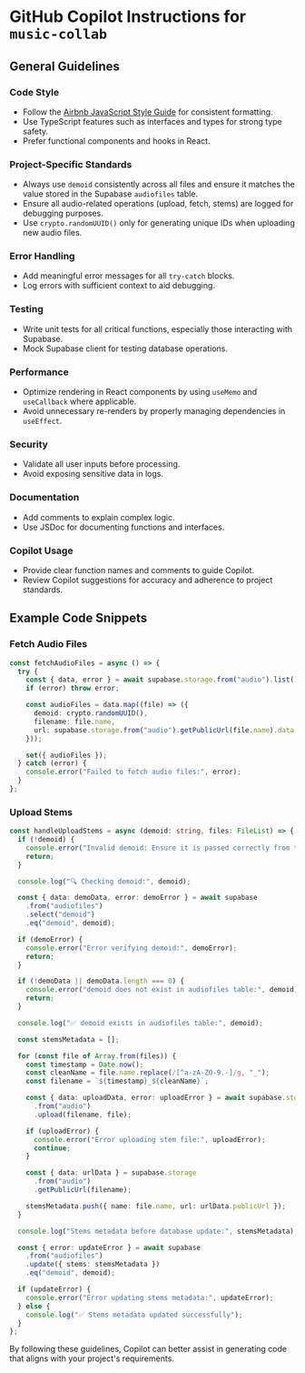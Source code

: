 # GitHub Copilot Instructions for `music-collab`

## General Guidelines

### Code Style
- Follow the [Airbnb JavaScript Style Guide](https://github.com/airbnb/javascript) for consistent formatting.
- Use TypeScript features such as interfaces and types for strong type safety.
- Prefer functional components and hooks in React.

### Project-Specific Standards
- Always use `demoid` consistently across all files and ensure it matches the value stored in the Supabase `audiofiles` table.
- Ensure all audio-related operations (upload, fetch, stems) are logged for debugging purposes.
- Use `crypto.randomUUID()` only for generating unique IDs when uploading new audio files.

### Error Handling
- Add meaningful error messages for all `try-catch` blocks.
- Log errors with sufficient context to aid debugging.

### Testing
- Write unit tests for all critical functions, especially those interacting with Supabase.
- Mock Supabase client for testing database operations.

### Performance
- Optimize rendering in React components by using `useMemo` and `useCallback` where applicable.
- Avoid unnecessary re-renders by properly managing dependencies in `useEffect`.

### Security
- Validate all user inputs before processing.
- Avoid exposing sensitive data in logs.

### Documentation
- Add comments to explain complex logic.
- Use JSDoc for documenting functions and interfaces.

### Copilot Usage
- Provide clear function names and comments to guide Copilot.
- Review Copilot suggestions for accuracy and adherence to project standards.

## Example Code Snippets

### Fetch Audio Files
```typescript
const fetchAudioFiles = async () => {
  try {
    const { data, error } = await supabase.storage.from("audio").list();
    if (error) throw error;

    const audioFiles = data.map((file) => ({
      demoid: crypto.randomUUID(),
      filename: file.name,
      url: supabase.storage.from("audio").getPublicUrl(file.name).data.publicUrl,
    }));

    set({ audioFiles });
  } catch (error) {
    console.error("Failed to fetch audio files:", error);
  }
};
```

### Upload Stems
```typescript
const handleUploadStems = async (demoid: string, files: FileList) => {
  if (!demoid) {
    console.error("Invalid demoid: Ensure it is passed correctly from the parent component.");
    return;
  }

  console.log("🔍 Checking demoid:", demoid);

  const { data: demoData, error: demoError } = await supabase
    .from("audiofiles")
    .select("demoid")
    .eq("demoid", demoid);

  if (demoError) {
    console.error("Error verifying demoid:", demoError);
    return;
  }

  if (!demoData || demoData.length === 0) {
    console.error("demoid does not exist in audiofiles table:", demoid);
    return;
  }

  console.log("✅ demoid exists in audiofiles table:", demoid);

  const stemsMetadata = [];

  for (const file of Array.from(files)) {
    const timestamp = Date.now();
    const cleanName = file.name.replace(/[^a-zA-Z0-9.-]/g, "_");
    const filename = `${timestamp}_${cleanName}`;

    const { data: uploadData, error: uploadError } = await supabase.storage
      .from("audio")
      .upload(filename, file);

    if (uploadError) {
      console.error("Error uploading stem file:", uploadError);
      continue;
    }

    const { data: urlData } = supabase.storage
      .from("audio")
      .getPublicUrl(filename);

    stemsMetadata.push({ name: file.name, url: urlData.publicUrl });
  }

  console.log("Stems metadata before database update:", stemsMetadata);

  const { error: updateError } = await supabase
    .from("audiofiles")
    .update({ stems: stemsMetadata })
    .eq("demoid", demoid);

  if (updateError) {
    console.error("Error updating stems metadata:", updateError);
  } else {
    console.log("✅ Stems metadata updated successfully");
  }
};
```

By following these guidelines, Copilot can better assist in generating code that aligns with your project's requirements.
